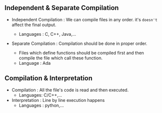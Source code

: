 ## Independent & Separate Compilation

- Independent Compilation : We can compile files in any order. it's `doesn't` affect the final output.
	- Languages : C, C++, Java,...

- Separate Compilation : Compilation should be done in proper order.
	- Files which define functions should be compiled first and then compile the file which call these function.
	- Language : Ada


## Compilation & Interpretation

- Compilation : All the file's code is read and then executed.
	- Languages: C/C++,...
- Interpretation : Line by line execution happens
	- Languages : python,...

